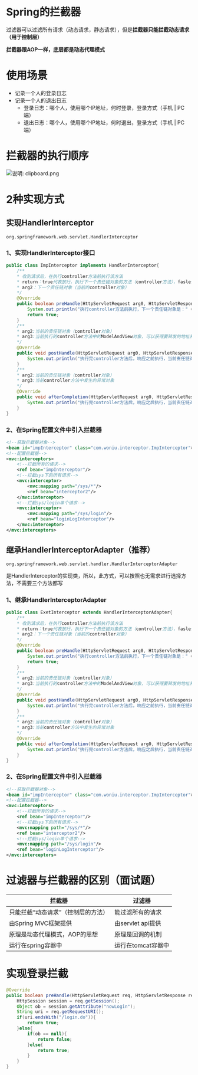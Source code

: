# Spring的拦截器

过滤器可以过滤所有请求（动态请求，静态请求），但是**拦截器只能拦截动态请求（用于控制层）**

**拦截器跟AOP一样，底层都是动态代理模式**

# 使用场景

- 记录一个人的登录日志
- 记录一个人的退出日志
  - 登录日志：哪个人，使用哪个IP地址，何时登录，登录方式（手机 | PC端）
  - 退出日志：哪个人，使用哪个IP地址，何时退出，登录方式（手机 | PC端）

# 拦截器的执行顺序

![说明: clipboard.png](https://gitee.com/yh-gh/img-bed/raw/master/202109181334198.gif)

# 2种实现方式

## 实现HandlerInterceptor

`org.springframework.web.servlet.HandlerInterceptor`

### 1、实现HandlerInterceptor接口

```java
public class ImpInterceptor implements HandlerInterceptor{
    /**
    * 收到请求后，在执行controller方法前执行该方法
    * return：true代表放行，执行下一个责任链对象的方法（controller方法），fasle代表不需要放行
    * arg2：下一个责任链对象（当前的controller对象）
    */
    @Override
    public boolean preHandle(HttpServletRequest arg0, HttpServletResponse arg1, Object arg2) throws Exception {
        System.out.println("执行controller方法前执行，下一个责任链对象是：" + arg2);
        return true;
    }
    /**
    * arg2:当前的责任链对象（controller对象）
    * arg3:当前执行的controller方法中的ModelAndView对象，可以获得要转发的地址和传递的参数
    */
    @Override
    public void postHandle(HttpServletRequest arg0, HttpServletResponse arg1, Object arg2, ModelAndView arg3)throws Exception {
        System.out.println("执行完controller方法后，响应之前执行，当前责任链对象是：" + arg2);
    }
    /**
    * arg2:当前的责任链对象（controller对象）
    * arg3:当前controller方法中发生的异常对象
    */
    @Override
    public void afterCompletion(HttpServletRequest arg0, HttpServletResponse arg1, Object arg2, Exception arg3)throws Exception {
        System.out.println("执行完controller方法后，响应之后执行，当前责任链对象是：" + arg2 + ",当前的异常对象是：" + arg3);
    }
}
```

### 2、在Spring配置文件中引入拦截器

```xml
<!--获取拦截器对象-->
<bean id="impInterceptor" class="com.woniu.interceptor.ImpInterceptor"></bean>
<!--配置拦截器-->
<mvc:interceptors>
    <!--拦截所有的请求-->
    <ref bean="impInterceptor"/>
    <!--拦截sys下的所有请求-->
    <mvc:interceptor>
        <mvc:mapping path="/sys/*"/>
        <ref bean="interceptor2"/>
    </mvc:interceptor>
    <!--拦截sys/login单个请求-->
    <mvc:interceptor>
        <mvc:mapping path="/sys/login"/>
        <ref bean="loginLogInterceptor"/>
    </mvc:interceptor>
</mvc:interceptors>
```

## 继承HandlerInterceptorAdapter（推荐）

`org.springframework.web.servlet.handler.HandlerInterceptorAdapter`

是HandlerInterceptor的实现类，所以，此方式，可以按照也无需求进行选择方法，不需要三个方法都写

### 1、继承HandlerInterceptorAdapter

```java
public class ExetInterceptor extends HandlerInterceptorAdapter{
    /**
    * 收到请求后，在执行controller方法前执行该方法
    * return：true代表放行，执行下一个责任链对象的方法（controller方法），fasle代表不需要放行
    * arg2：下一个责任链对象（当前的controller对象）
    */
    @Override
    public boolean preHandle(HttpServletRequest arg0, HttpServletResponse arg1, Object arg2) throws Exception {
        System.out.println("执行controller方法前执行，下一个责任链对象是：" + arg2);
        return true;
    }
    /**
    * arg2:当前的责任链对象（controller对象）
    * arg3:当前执行的controller方法中的ModelAndView对象，可以获得要转发的地址和传递的参数
    */
    @Override
    public void postHandle(HttpServletRequest arg0, HttpServletResponse arg1, Object arg2, ModelAndView arg3)throws Exception {
        System.out.println("执行完controller方法后，响应之前执行，当前责任链对象是：" + arg2);
    }
    /**
    * arg2:当前的责任链对象（controller对象）
    * arg3:当前controller方法中发生的异常对象
    */
    @Override
    public void afterCompletion(HttpServletRequest arg0, HttpServletResponse arg1, Object arg2, Exception arg3)throws Exception {
        System.out.println("执行完controller方法后，响应之后执行，当前责任链对象是：" + arg2 + ",当前的异常对象是：" + arg3);
    }
}
```

### 2、在Spring配置文件中引入拦截器

```xml
<!--获取拦截器对象-->
<bean id="impInterceptor" class="com.woniu.interceptor.ImpInterceptor"></bean>
<!--配置拦截器-->
<mvc:interceptors>
    <!--拦截所有的请求-->
    <ref bean="impInterceptor"/>
    <!--拦截sys下的所有请求-->
    <mvc:mapping path="/sys/*"/>
    <ref bean="interceptor2"/>
    <!--拦截sys/login单个请求-->
    <mvc:mapping path="/sys/login"/>
    <ref bean="loginLogInterceptor"/>
</mvc:interceptors>
```

# 过滤器与拦截器的区别（面试题）

| 拦截器                             | 过滤器             |
| ---------------------------------- | ------------------ |
| 只能拦截“动态请求”（控制层的方法） | 能过滤所有的请求   |
| 由Spring  MVC框架提供              | 由servlet  api提供 |
| 原理是动态代理模式，AOP的思想      | 原理是回调的机制   |
| 运行在spring容器中                 | 运行在tomcat容器中 |

# 实现登录拦截

```java
@Override
public boolean preHandle(HttpServletRequest req, HttpServletResponse resp, Object o) throws Exception {
    HttpSession session = req.getSession();
    Object ob = session.getAttribute("nowLogin");
    String uri = req.getRequestURI();
    if(uri.endsWith("/login.do")){
        return true;
    }else{
        if(ob == null){
            return false;
        }else{
            return true;
        }
    }
}
```





 